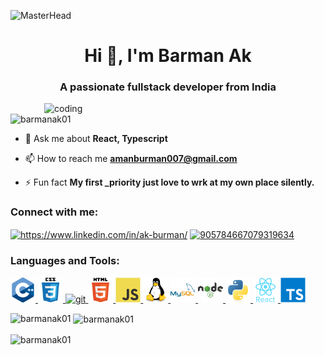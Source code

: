 ![MasterHead](https://miro.medium.com/v2/resize:fit:3200/0*de0IdiUSoJTwgsys.gif)
<h1 align="center">Hi 👋, I'm Barman Ak</h1>
<h3 align="center">A passionate fullstack developer from India</h3>

<img align="right" alt= "coding" width= "450" src= "https://www.valamis.com/wp-content/uploads/2022/09/time-famine-hero.gif">

<p align="left"> <img src="https://komarev.com/ghpvc/?username=barmanak01&label=Profile%20views&color=0e75b6&style=flat" alt="barmanak01" /> </p>

- 💬 Ask me about **React, Typescript**

- 📫 How to reach me **amanburman007@gmail.com**

- ⚡ Fun fact **My first _priority just love to wrk at my own place silently.**

<h3 align="left">Connect with me:</h3>
<p align="left">
<a href="https://linkedin.com/in/https://www.linkedin.com/in/ak-burman/" target="blank"><img align="center" src="https://raw.githubusercontent.com/rahuldkjain/github-profile-readme-generator/master/src/images/icons/Social/linked-in-alt.svg" alt="https://www.linkedin.com/in/ak-burman/" height="30" width="40" /></a>
<a href="https://discord.gg/905784667079319634" target="blank"><img align="center" src="https://raw.githubusercontent.com/rahuldkjain/github-profile-readme-generator/master/src/images/icons/Social/discord.svg" alt="905784667079319634" height="30" width="40" /></a>
</p>

<h3 align="left">Languages and Tools:</h3>
<p align="left"> <a href="https://www.w3schools.com/cpp/" target="_blank" rel="noreferrer"> <img src="https://raw.githubusercontent.com/devicons/devicon/master/icons/cplusplus/cplusplus-original.svg" alt="cplusplus" width="40" height="40"/> </a> <a href="https://www.w3schools.com/css/" target="_blank" rel="noreferrer"> <img src="https://raw.githubusercontent.com/devicons/devicon/master/icons/css3/css3-original-wordmark.svg" alt="css3" width="40" height="40"/> </a> <a href="https://git-scm.com/" target="_blank" rel="noreferrer"> <img src="https://www.vectorlogo.zone/logos/git-scm/git-scm-icon.svg" alt="git" width="40" height="40"/> </a> <a href="https://www.w3.org/html/" target="_blank" rel="noreferrer"> <img src="https://raw.githubusercontent.com/devicons/devicon/master/icons/html5/html5-original-wordmark.svg" alt="html5" width="40" height="40"/> </a> <a href="https://developer.mozilla.org/en-US/docs/Web/JavaScript" target="_blank" rel="noreferrer"> <img src="https://raw.githubusercontent.com/devicons/devicon/master/icons/javascript/javascript-original.svg" alt="javascript" width="40" height="40"/> </a> <a href="https://www.linux.org/" target="_blank" rel="noreferrer"> <img src="https://raw.githubusercontent.com/devicons/devicon/master/icons/linux/linux-original.svg" alt="linux" width="40" height="40"/> </a> <a href="https://www.mysql.com/" target="_blank" rel="noreferrer"> <img src="https://raw.githubusercontent.com/devicons/devicon/master/icons/mysql/mysql-original-wordmark.svg" alt="mysql" width="40" height="40"/> </a> <a href="https://nodejs.org" target="_blank" rel="noreferrer"> <img src="https://raw.githubusercontent.com/devicons/devicon/master/icons/nodejs/nodejs-original-wordmark.svg" alt="nodejs" width="40" height="40"/> </a> <a href="https://www.python.org" target="_blank" rel="noreferrer"> <img src="https://raw.githubusercontent.com/devicons/devicon/master/icons/python/python-original.svg" alt="python" width="40" height="40"/> </a> <a href="https://reactjs.org/" target="_blank" rel="noreferrer"> <img src="https://raw.githubusercontent.com/devicons/devicon/master/icons/react/react-original-wordmark.svg" alt="react" width="40" height="40"/> </a> <a href="https://www.typescriptlang.org/" target="_blank" rel="noreferrer"> <img src="https://raw.githubusercontent.com/devicons/devicon/master/icons/typescript/typescript-original.svg" alt="typescript" width="40" height="40"/> </a> </p>

<p><img align="left" src="https://github-readme-stats.vercel.app/api/top-langs?username=barmanak01&show_icons=true&locale=en&layout=compact" alt="barmanak01" /></p>

<p>&nbsp;<img align="center" src="https://github-readme-stats.vercel.app/api?username=barmanak01&show_icons=true&locale=en" alt="barmanak01" /></p>

<p><img align="center" src="https://github-readme-streak-stats.herokuapp.com/?user=barmanak01&" alt="barmanak01" /></p>
